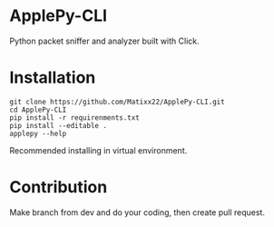 # ApplePy-CLI
Python packet sniffer and analyzer built with Click.

# Installation

```{bash}
git clone https://github.com/Matixx22/ApplePy-CLI.git
cd ApplePy-CLI
pip install -r requirenments.txt
pip install --editable .
applepy --help
```

Recommended installing in virtual environment.

# Contribution 

Make branch from dev and do your coding, then create pull request.